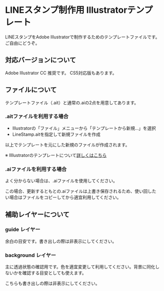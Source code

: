 LINEスタンプ制作用 Illustratorテンプレート
===========================

LINEスタンプをAdobe Illustratorで制作するためのテンプレートファイルです。
ご自由にどうぞ。

## 対応バージョンについて
Adobe Illustrator CC 推奨です。
CS5対応版もあります。

## ファイルについて
テンプレートファイル（.ait）と通常の.aiの2点を用意してあります。

### .aitファイルを利用する場合
+ Illustratorの「ファイル」メニューから「テンプレートから新規…」を選択
+ LineStamp.aitを指定して新規ファイルを作成

以上でテンプレートを元にした新規のファイルが作成されます。

※ Illlustratorのテンプレートについて[詳しくはこちら](http://helpx.adobe.com/jp/illustrator/kb/4287.html#main_B______________________)


### .aiファイルを利用する場合
よく分からない場合は、.aiファイルを使用してください。

この場合、更新するともとの.aiファイルは上書き保存されるため、使い回したい場合はファイルをコピーしてから適宜利用してください。



## 補助レイヤーについて
### guide レイヤー
余白の目安です。書き出しの際は非表示にしてください。

### background レイヤー
主に透過状態の確認用です。色を適宜変更して利用してください。背景に同化しないかを確認する目安としても使えます。

こちらも書き出しの際は非表示にしてください。

